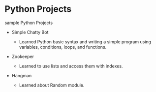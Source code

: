 # Python Projects
 sample Python Projects

* Simple Chatty Bot
    * Learned Python basic syntax and writing a simple program using variables, conditions, loops, and functions.

* Zookeeper
    * Learned to use lists and access them with indexes.

* Hangman
    * Learned about Random module.

